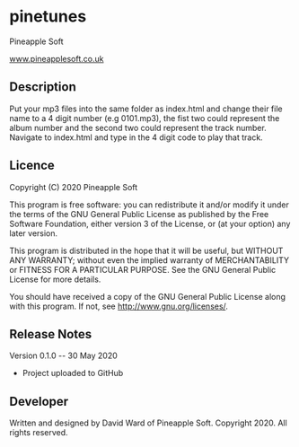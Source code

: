 # pinetunes

Pineapple Soft

www.pineapplesoft.co.uk


Description
------------

Put your mp3 files into the same folder as index.html and change their file name to a 4 digit number (e.g 0101.mp3), the fist two could represent the album number and the second two could represent the track number. Navigate to index.html and type in the 4 digit code to play that track.



Licence
--------

Copyright (C) 2020 Pineapple Soft

This program is free software: you can redistribute it and/or modify it under the terms of the GNU General Public License as published by the Free Software Foundation, either version 3 of the License, or (at your option) any later version.

This program is distributed in the hope that it will be useful, but WITHOUT ANY WARRANTY; without even the implied warranty of MERCHANTABILITY or FITNESS FOR A PARTICULAR PURPOSE.  See the GNU General Public License for more details.

You should have received a copy of the GNU General Public License along with this program.  If not, see <http://www.gnu.org/licenses/>.


Release Notes
--------------

Version 0.1.0 -- 30 May 2020

+ Project uploaded to GitHub


Developer
----------

Written and designed by David Ward of Pineapple Soft. Copyright 2020. All rights reserved.
